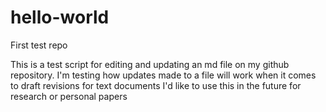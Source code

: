 # hello-world
First test repo

This is a test script for editing and updating an md file on my github repository.
I'm testing how updates made to a file will work when it comes to draft revisions for text documents
I'd like to use this in the future for research or personal papers
